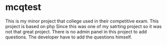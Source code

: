# mcqtest
This is my minor project that college used in their competitive exam. This project is based on php
Since this was one of my satrting project so it was not that great project. There is no admin panel in this project to add questions. The developer have to add the questions himself.
